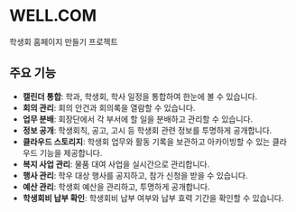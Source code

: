 # WELL.COM

학생회 홈페이지 만들기 프로젝트

## 주요 기능

*   **캘린더 통합**: 학과, 학생회, 학사 일정을 통합하여 한눈에 볼 수 있습니다.
*   **회의 관리**: 회의 안건과 회의록을 열람할 수 있습니다.
*   **업무 분배**: 회장단에서 각 부서에 할 일을 분배하고 관리할 수 있습니다.
*   **정보 공개**: 학생회칙, 공고, 고시 등 학생회 관련 정보를 투명하게 공개합니다.
*   **클라우드 스토리지**: 학생회 업무와 활동 기록을 보관하고 아카이빙할 수 있는 클라우드 기능을 제공합니다.
*   **복지 사업 관리**: 물품 대여 사업을 실시간으로 관리합니다.
*   **행사 관리**: 학우 대상 행사를 공지하고, 참가 신청을 받을 수 있습니다.
*   **예산 관리**: 학생회 예산을 관리하고, 투명하게 공개합니다.
*   **학생회비 납부 확인**: 학생회비 납부 여부와 납부 효력 기간을 확인할 수 있습니다.